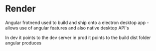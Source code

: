 # Render

Angular frotnend used to build and ship onto a electron desktop app - allows use of angular features and also native desktop API's

In dev it points to the dev server in prod it points to the build dist folder angular produces
